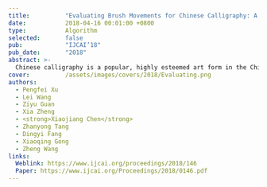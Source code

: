 ```yaml
---
title:          "Evaluating Brush Movements for Chinese Calligraphy: A Computer Vision Based Approach"
date:           2018-04-16 00:01:00 +0800
type:           Algorithm
selected:       false
pub:            "IJCAI’18"
pub_date:       "2018"
abstract: >-
  Chinese calligraphy is a popular, highly esteemed art form in the Chinese cultural sphere and worldwide. Ink brushes are the traditional writing tool for Chinese calligraphy and the subtle nuances of brush movements have a great impact on the aesthetics of the written characters. However, mastering the brush movement is a challenging task for many calligraphy learners as it requires many years’ practice and expert supervision. This paper presents a novel approach to help Chinese calligraphy learners to quantify the quality of brush movements without expert involvement. Our approach extracts the brush trajectories from a video stream; it then compares them with example templates of reputed calligraphers to produce a score for the writing quality. We achieve this by first developing a novel neural network to extract the spatial and temporal movement features from the video stream. We then employ methods developed in the computer vision and signal processing domains to track the brush movement trajectory and calculate the score. We conducted extensive experiments and user studies to evaluate our approach. Experimental results show that our approach is highly accurate in identifying brush movements, yielding an average accuracy of 90%, and the generated score is within 3% of errors when compared to the one given by human experts.
cover:          /assets/images/covers/2018/Evaluating.png
authors:
  - Pengfei Xu
  - Lei Wang
  - Ziyu Guan
  - Xia Zheng
  - <strong>Xiaojiang Chen</strong>
  - Zhanyong Tang
  - Dingyi Fang
  - Xiaoqing Gong
  - Zheng Wang
links:
  Weblink: https://www.ijcai.org/proceedings/2018/146
  Paper: https://www.ijcai.org/Proceedings/2018/0146.pdf
---
```

